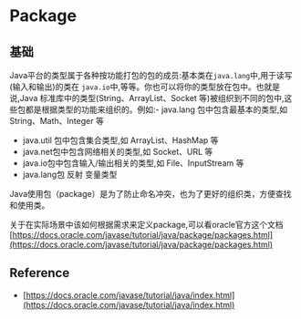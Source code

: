 # Package

## 基础

Java平台的类型属于各种按功能打包的包的成员:基本类在`java.lang`中,用于读写(输入和输出)的类在 `java.io`中,等等。你也可以将你的类型放在包中。也就是说,Java 标准库中的类型(String、ArrayList、Socket 等)被组织到不同的包中,这些包都是根据类型的功能来组织的。例如:- java.lang 包中包含最基本的类型,如 String、Math、Integer 等

- java.util 包中包含集合类型,如 ArrayList、HashMap 等
- java.net包中包含网络相关的类型,如 Socket、URL 等
- java.io包中包含输入/输出相关的类型,如 File、InputStream 等
- java.lang包 反射 变量类型

Java使用包（package）是为了防止命名冲突，也为了更好的组织类，方便查找和使用类。

关于在实际场景中该如何根据需求来定义package,可以看oracle官方这个文档 [https://docs.oracle.com/javase/tutorial/java/package/packages.html](https://docs.oracle.com/javase/tutorial/java/package/packages.html)

## Reference

- [https://docs.oracle.com/javase/tutorial/java/index.html](https://docs.oracle.com/javase/tutorial/java/index.html)
